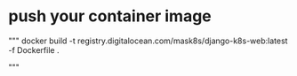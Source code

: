 # push your container image

"""
docker build -t registry.digitalocean.com/mask8s/django-k8s-web:latest -f Dockerfile .

"""